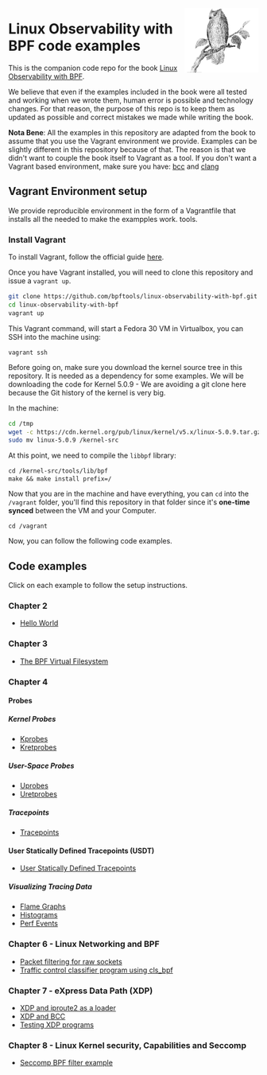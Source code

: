 <p><img align="right" src="/img/owl.png" width="150px"/></p>
<p></p>

# Linux Observability with BPF code examples

This is the companion code repo for the book [Linux Observability with BPF](https://bit.ly/bpf-safari).

We believe that even if the examples included in the book were all tested and working when we wrote them, human error is possible and technology changes.
For that reason, the purpose of this repo is to keep them as updated as possible and correct mistakes we made while writing the book.

**Nota Bene**: All the examples in this repository are adapted from the book to assume that you use the Vagrant environment we provide.
Examples can be slightly different in this repository because of that. The reason is that we didn't want to couple the book itself to Vagrant as a tool.
If you don't want a Vagrant based environment, make sure you have: [bcc](https://github.com/iovisor/bcc/blob/master/INSTALL.md) and [clang](https://clang.llvm.org/)


## Vagrant Environment setup

We provide reproducible environment in the form of a Vagrantfile that installs all the needed to make the exampples work.
tools.

### Install Vagrant

To install Vagrant, follow the official guide [here](https://www.vagrantup.com/docs/installation/).

Once you have Vagrant installed, you will need to clone this repository and issue a `vagrant up`.

```bash
git clone https://github.com/bpftools/linux-observability-with-bpf.git
cd linux-observability-with-bpf
vagrant up
```

This Vagrant command, will start a Fedora 30 VM in Virtualbox, you can SSH into the machine using:

```
vagrant ssh
```

Before going on, make sure you download the kernel source tree in this repository. It is needed as a dependency for some examples.
We will be downloading the code for Kernel 5.0.9 - We are avoiding a git clone here because the Git history of the kernel is very big.

In the machine:

```bash
cd /tmp
wget -c https://cdn.kernel.org/pub/linux/kernel/v5.x/linux-5.0.9.tar.gz -O - | tar -xz
sudo mv linux-5.0.9 /kernel-src
```

At this point, we need to compile the `libbpf` library:

```
cd /kernel-src/tools/lib/bpf
make && make install prefix=/
```

Now that you are in the machine and have everything, you can `cd` into the `/vagrant` folder, you'll find this
repository in that folder since it's **one-time synced** between the VM and your Computer.

```
cd /vagrant
```



Now, you can follow the following code examples.

## Code examples

Click on each example to follow the setup instructions.


### Chapter 2

- [Hello World](/code/chapter-2/hello_world)

### Chapter 3

- [The BPF Virtual Filesystem](/code/chapter-3/bpf_fs)

### Chapter 4

#### Probes

##### Kernel Probes
- [Kprobes](/code/chapter-4/kprobes)
- [Kretprobes](/code/chapter-4/kretprobes)

##### User-Space Probes
- [Uprobes](/code/chapter-4/uprobes)
- [Uretprobes ](/code/chapter-4/uretprobes)

##### Tracepoints
- [Tracepoints](/code/chapter-4/tracepoints)

#### User Statically Defined Tracepoints (USDT)
- [User Statically Defined Tracepoints](/code/chapter-4/usdt)

##### Visualizing Tracing Data
- [Flame Graphs](/code/chapter-4/flamegraphs)
- [Histograms](/code/chapter-4/histograms)
- [Perf Events](/code/chapter-4/histograms)

### Chapter 6 - Linux Networking and BPF

- [Packet filtering for raw sockets](/code/chapter-6/packet-filtering-raw-sockets)
- [Traffic control classifier program using cls_bpf](/code/chapter-6/tc-flow-bpf-cls)

### Chapter 7 - eXpress Data Path (XDP)

- [XDP and iproute2 as a loader](/code/chapter-7/iproute2)
- [XDP and BCC](/code/chapter-7/bcc)
- [Testing XDP programs](/code/chapter-7/prog-test-run)


### Chapter 8 - Linux Kernel security, Capabilities and Seccomp

- [Seccomp BPF filter example](/code/chapter-8/seccomp)

